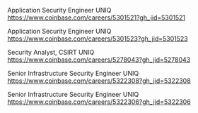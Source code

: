Application Security Engineer UNIQ https://www.coinbase.com/careers/5301521?gh_jid=5301521

Application Security Engineer UNIQ https://www.coinbase.com/careers/5301523?gh_jid=5301523

Security Analyst, CSIRT UNIQ https://www.coinbase.com/careers/5278043?gh_jid=5278043

Senior Infrastructure Security Engineer  UNIQ https://www.coinbase.com/careers/5322308?gh_jid=5322308

Senior Infrastructure Security Engineer  UNIQ https://www.coinbase.com/careers/5322306?gh_jid=5322306

